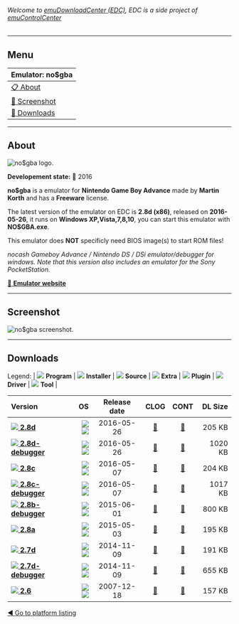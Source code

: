 ###### Welcome to [emuDownloadCenter (EDC)](https://github.com/PhoenixInteractiveNL/emuDownloadCenter/wiki/), EDC is a side project of [emuControlCenter](https://github.com/PhoenixInteractiveNL/emuControlCenter/wiki/)
***
## Menu
| **Emulator: no$gba** |
|:---------|
| [:clipboard: About](#about) |
| [:sunrise: Screenshot](#screenshot) |
| [:floppy_disk: Downloads](#downloads) |
***
## About
![](https://github.com/PhoenixInteractiveNL/emuDownloadCenter/wiki/images_emulator/nogba_logo_200.jpg "no$gba logo.")

**Developement state:** :large_blue_circle: 2016

**no$gba** is a emulator for **Nintendo Game Boy Advance** made by **Martin Korth** and has a **Freeware** license.

The latest version of the emulator on EDC is **2.8d (x86)**, released on **2016-05-26**, it runs on **Windows XP,Vista,7,8,10**, you can start this emulator with **NO$GBA.exe**.

This emulator does **NOT** specificly need BIOS image(s) to start ROM files!

_nocash Gameboy Advance / Nintendo DS / DSi emulator/debugger for windows. Note that this version also includes an emulator for the Sony PocketStation._

[:link: **Emulator website**](http://problemkaputt.de/index.htm)
***
## Screenshot
![](https://raw.githubusercontent.com/PhoenixInteractiveNL/emuDownloadCenter/master/hooks/nogba/emulator_screen_01.jpg "no$gba screenshot.")
***
## Downloads
Legend: | 
![](https://raw.githubusercontent.com/wiki/PhoenixInteractiveNL/emuDownloadCenter/images_misc/icon_program_24.png) **Program** | 
![](https://raw.githubusercontent.com/wiki/PhoenixInteractiveNL/emuDownloadCenter/images_misc/icon_installer_24.png) **Installer** | 
![](https://raw.githubusercontent.com/wiki/PhoenixInteractiveNL/emuDownloadCenter/images_misc/icon_source_code_24.png) **Source** | 
![](https://raw.githubusercontent.com/wiki/PhoenixInteractiveNL/emuDownloadCenter/images_misc/icon_extra_24.png) **Extra** | 
![](https://raw.githubusercontent.com/wiki/PhoenixInteractiveNL/emuDownloadCenter/images_misc/icon_plugin_24.png) **Plugin** | 
![](https://raw.githubusercontent.com/wiki/PhoenixInteractiveNL/emuDownloadCenter/images_misc/icon_driver_24.png) **Driver** | 
![](https://raw.githubusercontent.com/wiki/PhoenixInteractiveNL/emuDownloadCenter/images_misc/icon_tool_24.png) **Tool** | 
 
| Version | OS | Release date | CLOG | CONT | DL Size |
|:--------|---:|:------------:|:----:|:----:|--------:|
| [![](https://raw.githubusercontent.com/wiki/PhoenixInteractiveNL/emuDownloadCenter/images_misc/icon_program_24.png) **2.8d**](https://github.com/PhoenixInteractiveNL/edc-repo0001/raw/master/nogba/2.8d.7z) | ![](https://raw.githubusercontent.com/wiki/PhoenixInteractiveNL/emuDownloadCenter/images_misc/logo_windows_24.png)![](https://raw.githubusercontent.com/wiki/PhoenixInteractiveNL/emuDownloadCenter/images_misc/icon_32-bit_24.png) | 2016-05-26 | [:page_facing_up:](https://github.com/PhoenixInteractiveNL/edc-repo0001/blob/master/nogba/2.8d_changelog.txt) | [:mag_right:](https://github.com/PhoenixInteractiveNL/edc-repo0001/blob/master/nogba/2.8d_contents.txt) | 205 KB |
| [![](https://raw.githubusercontent.com/wiki/PhoenixInteractiveNL/emuDownloadCenter/images_misc/icon_program_24.png) **2.8d-debugger**](https://github.com/PhoenixInteractiveNL/edc-repo0001/raw/master/nogba/2.8d-debugger.7z) | ![](https://raw.githubusercontent.com/wiki/PhoenixInteractiveNL/emuDownloadCenter/images_misc/logo_windows_24.png)![](https://raw.githubusercontent.com/wiki/PhoenixInteractiveNL/emuDownloadCenter/images_misc/icon_32-bit_24.png) | 2016-05-26 | [:page_facing_up:](https://github.com/PhoenixInteractiveNL/edc-repo0001/blob/master/nogba/2.8d-debugger_changelog.txt) | [:mag_right:](https://github.com/PhoenixInteractiveNL/edc-repo0001/blob/master/nogba/2.8d-debugger_contents.txt) | 1020 KB |
| [![](https://raw.githubusercontent.com/wiki/PhoenixInteractiveNL/emuDownloadCenter/images_misc/icon_program_24.png) **2.8c**](https://github.com/PhoenixInteractiveNL/edc-repo0001/raw/master/nogba/2.8c.7z) | ![](https://raw.githubusercontent.com/wiki/PhoenixInteractiveNL/emuDownloadCenter/images_misc/logo_windows_24.png)![](https://raw.githubusercontent.com/wiki/PhoenixInteractiveNL/emuDownloadCenter/images_misc/icon_32-bit_24.png) | 2016-05-07 | [:page_facing_up:](https://github.com/PhoenixInteractiveNL/edc-repo0001/blob/master/nogba/2.8c_changelog.txt) | [:mag_right:](https://github.com/PhoenixInteractiveNL/edc-repo0001/blob/master/nogba/2.8c_contents.txt) | 204 KB |
| [![](https://raw.githubusercontent.com/wiki/PhoenixInteractiveNL/emuDownloadCenter/images_misc/icon_program_24.png) **2.8c-debugger**](https://github.com/PhoenixInteractiveNL/edc-repo0001/raw/master/nogba/2.8c-debugger.7z) | ![](https://raw.githubusercontent.com/wiki/PhoenixInteractiveNL/emuDownloadCenter/images_misc/logo_windows_24.png)![](https://raw.githubusercontent.com/wiki/PhoenixInteractiveNL/emuDownloadCenter/images_misc/icon_32-bit_24.png) | 2016-05-07 | [:page_facing_up:](https://github.com/PhoenixInteractiveNL/edc-repo0001/blob/master/nogba/2.8c-debugger_changelog.txt) | [:mag_right:](https://github.com/PhoenixInteractiveNL/edc-repo0001/blob/master/nogba/2.8c-debugger_contents.txt) | 1017 KB |
| [![](https://raw.githubusercontent.com/wiki/PhoenixInteractiveNL/emuDownloadCenter/images_misc/icon_program_24.png) **2.8b-debugger**](https://github.com/PhoenixInteractiveNL/edc-repo0001/raw/master/nogba/2.8b-debugger.7z) | ![](https://raw.githubusercontent.com/wiki/PhoenixInteractiveNL/emuDownloadCenter/images_misc/logo_windows_24.png)![](https://raw.githubusercontent.com/wiki/PhoenixInteractiveNL/emuDownloadCenter/images_misc/icon_32-bit_24.png) | 2015-06-01 | [:page_facing_up:](https://github.com/PhoenixInteractiveNL/edc-repo0001/blob/master/nogba/2.8b-debugger_changelog.txt) | [:mag_right:](https://github.com/PhoenixInteractiveNL/edc-repo0001/blob/master/nogba/2.8b-debugger_contents.txt) | 800 KB |
| [![](https://raw.githubusercontent.com/wiki/PhoenixInteractiveNL/emuDownloadCenter/images_misc/icon_program_24.png) **2.8a**](https://github.com/PhoenixInteractiveNL/edc-repo0001/raw/master/nogba/2.8a.7z) | ![](https://raw.githubusercontent.com/wiki/PhoenixInteractiveNL/emuDownloadCenter/images_misc/logo_windows_24.png)![](https://raw.githubusercontent.com/wiki/PhoenixInteractiveNL/emuDownloadCenter/images_misc/icon_32-bit_24.png) | 2015-05-03 | [:page_facing_up:](https://github.com/PhoenixInteractiveNL/edc-repo0001/blob/master/nogba/2.8a_changelog.txt) | [:mag_right:](https://github.com/PhoenixInteractiveNL/edc-repo0001/blob/master/nogba/2.8a_contents.txt) | 195 KB |
| [![](https://raw.githubusercontent.com/wiki/PhoenixInteractiveNL/emuDownloadCenter/images_misc/icon_program_24.png) **2.7d**](https://github.com/PhoenixInteractiveNL/edc-repo0001/raw/master/nogba/2.7d.7z) | ![](https://raw.githubusercontent.com/wiki/PhoenixInteractiveNL/emuDownloadCenter/images_misc/logo_windows_24.png)![](https://raw.githubusercontent.com/wiki/PhoenixInteractiveNL/emuDownloadCenter/images_misc/icon_32-bit_24.png) | 2014-11-09 | [:page_facing_up:](https://github.com/PhoenixInteractiveNL/edc-repo0001/blob/master/nogba/2.7d_changelog.txt) | [:mag_right:](https://github.com/PhoenixInteractiveNL/edc-repo0001/blob/master/nogba/2.7d_contents.txt) | 191 KB |
| [![](https://raw.githubusercontent.com/wiki/PhoenixInteractiveNL/emuDownloadCenter/images_misc/icon_program_24.png) **2.7d-debugger**](https://github.com/PhoenixInteractiveNL/edc-repo0001/raw/master/nogba/2.7d-debugger.7z) | ![](https://raw.githubusercontent.com/wiki/PhoenixInteractiveNL/emuDownloadCenter/images_misc/logo_windows_24.png)![](https://raw.githubusercontent.com/wiki/PhoenixInteractiveNL/emuDownloadCenter/images_misc/icon_32-bit_24.png) | 2014-11-09 | [:page_facing_up:](https://github.com/PhoenixInteractiveNL/edc-repo0001/blob/master/nogba/2.7d-debugger_changelog.txt) | [:mag_right:](https://github.com/PhoenixInteractiveNL/edc-repo0001/blob/master/nogba/2.7d-debugger_contents.txt) | 655 KB |
| [![](https://raw.githubusercontent.com/wiki/PhoenixInteractiveNL/emuDownloadCenter/images_misc/icon_program_24.png) **2.6**](https://github.com/PhoenixInteractiveNL/edc-repo0001/raw/master/nogba/2.6.7z) | ![](https://raw.githubusercontent.com/wiki/PhoenixInteractiveNL/emuDownloadCenter/images_misc/logo_windows_24.png)![](https://raw.githubusercontent.com/wiki/PhoenixInteractiveNL/emuDownloadCenter/images_misc/icon_32-bit_24.png) | 2007-12-18 | [:page_facing_up:](https://github.com/PhoenixInteractiveNL/edc-repo0001/blob/master/nogba/2.6_changelog.txt) | [:mag_right:](https://github.com/PhoenixInteractiveNL/edc-repo0001/blob/master/nogba/2.6_contents.txt) | 157 KB |

[:arrow_backward: Go to platform listing](https://github.com/PhoenixInteractiveNL/emuDownloadCenter/wiki/EDC-Platform-List)
